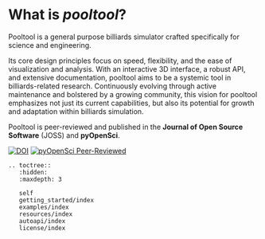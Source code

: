 # What is *pooltool*?

Pooltool is a general purpose billiards simulator crafted specifically for science and engineering.

Its core design principles focus on speed, flexibility, and the ease of visualization and analysis. With an interactive 3D interface, a robust API, and extensive documentation, pooltool aims to be a systemic tool in billiards-related research. Continuously evolving through active maintenance and bolstered by a growing community, this vision for pooltool emphasizes not just its current capabilities, but also its potential for growth and adaptation within billiards simulation.

Pooltool is peer-reviewed and published in the **Journal of Open Source Software** (JOSS) and **pyOpenSci**.

[![DOI](https://joss.theoj.org/papers/10.21105/joss.07301/status.svg)](https://doi.org/10.21105/joss.07301)
[![pyOpenSci Peer-Reviewed](https://pyopensci.org/badges/peer-reviewed.svg)](https://github.com/pyOpenSci/software-review/issues/173)

```{eval-rst}
.. toctree::
   :hidden:
   :maxdepth: 3

   self
   getting_started/index
   examples/index
   resources/index
   autoapi/index
   license/index
```
